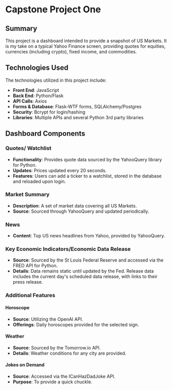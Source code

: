 # Capstone Project One

## Summary
This project is a dashboard intended to provide a snapshot of US Markets. It is my take on a typical Yahoo Finance screen, providing quotes for equities, currencies (including crypto), fixed income, and commodities.

## Technologies Used
The technologies utilized in this project include:
- **Front End**: JavaScript
- **Back End**: Python/Flask
- **API Calls**: Axios
- **Forms & Database**: Flask-WTF forms, SQLAlchemy/Postgres
- **Security**: Bcrypt for login/hashing
- **Libraries**: Multiple APIs and several Python 3rd party libraries

## Dashboard Components

### Quotes/ Watchlist
- **Functionality**: Provides quote data sourced by the YahooQuery library for Python.
- **Updates**: Prices updated every 20 seconds.
- **Features**: Users can add a ticker to a watchlist, stored in the database and reloaded upon login.

### Market Summary
- **Description**: A set of market data covering all US Markets.
- **Source**: Sourced through YahooQuery and updated periodically.

### News
- **Content**: Top US news headlines from Yahoo, provided by YahooQuery.

### Key Economic Indicators/Economic Data Release
- **Source**: Sourced by the St Louis Federal Reserve and accessed via the FRED API for Python.
- **Details**: Data remains static until updated by the Fed. Release data includes the current day's scheduled data release, with links to their press release.

### Additional Features

#### Horoscope
- **Source**: Utilizing the OpenAI API.
- **Offerings**: Daily horoscopes provided for the selected sign.

#### Weather
- **Source**: Sourced by the Tomorrow.io API.
- **Details**: Weather conditions for any city are provided.

#### Jokes on Demand
- **Source**: Accessed via the ICanHazDadJoke API.
- **Purpose**: To provide a quick chuckle.
